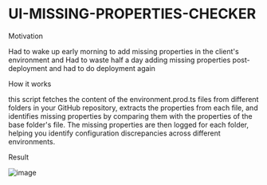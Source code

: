 # UI-MISSING-PROPERTIES-CHECKER

Motivation

Had to wake up early morning to add missing properties in the client's environment and 
Had to waste half a day adding missing properties post-deployment and had to do deployment again


How it works

this script fetches the content of the environment.prod.ts files from different folders in your GitHub repository, extracts the properties from each file, and identifies missing properties by comparing them with the properties of the base folder's file. The missing properties are then logged for each folder, helping you identify configuration discrepancies across different environments.


Result

![image](https://github.com/Vishalsutariya/UI-MISSING-PROPERTIES-CHECKER/assets/30944951/45ec1861-1695-4e6c-860a-e2170146874e)

